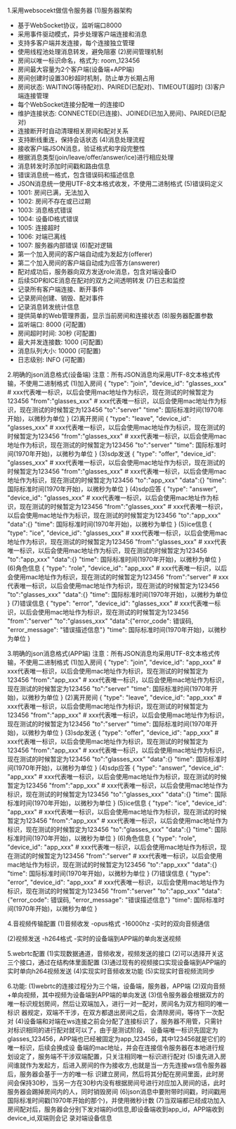 1.采用websocekt做信令服务器
(1)服务器架构
- 基于WebSocket协议，监听端口8000
- 采用事件驱动模式，异步处理客户端连接和消息
- 支持多客户端并发连接，每个连接独立管理
- 使用线程池处理消息转发，避免阻塞
(2)房间管理机制
- 房间以唯一标识命名，格式为: room_123456
- 房间最大容量为2个客户端(设备端+APP端)
- 房间创建时设置30秒超时机制，防止单方长期占用
- 房间状态: WAITING(等待配对)、PAIRED(已配对)、TIMEOUT(超时)
(3)客户端连接管理
- 每个WebSocket连接分配唯一的连接ID
- 维护连接状态: CONNECTED(已连接)、JOINED(已加入房间)、PAIRED(已配对)
- 连接断开时自动清理相关房间和配对关系
- 支持断线重连，保持会话状态
(4)消息处理流程
- 接收客户端JSON消息，验证格式和字段完整性
- 根据消息类型(join/leave/offer/answer/ice)进行相应处理
- 消息转发时添加时间戳和路由信息
- 错误消息统一格式，包含错误码和描述信息
- JSON消息统一使用UTF-8文本格式收发，不使用二进制格式
(5)错误码定义
- 1001: 房间已满，无法加入
- 1002: 房间不存在或已过期
- 1003: 消息格式错误
- 1004: 设备ID格式错误
- 1005: 连接超时
- 1006: 对端已离线
- 1007: 服务器内部错误
(6)配对逻辑
- 第一个加入房间的客户端自动成为发起方(offerer)
- 第二个加入房间的客户端自动成为应答方(answerer)
- 配对成功后，服务器向双方发送role消息，包含对端设备ID
- 后续SDP和ICE消息在配对的双方之间透明转发
(7)日志和监控
- 记录所有客户端连接、断开事件
- 记录房间创建、销毁、配对事件
- 记录消息转发统计信息
- 提供简单的Web管理界面，显示当前房间和连接状态
(8)服务器配置参数
- 监听端口: 8000 (可配置)
- 房间超时时间: 30秒 (可配置)
- 最大并发连接数: 1000 (可配置)
- 消息队列大小: 10000 (可配置)
- 日志级别: INFO (可配置)

2.明确的json消息格式(设备端)
注意：所有JSON消息均采用UTF-8文本格式传输，不使用二进制格式
(1)加入房间
{
  "type": "join",
  "device_id": "glasses_xxx"  # xxx代表唯一标识，以后会使用mac地址作为标识，现在测试的时候暂定为123456
  "from":"glasses_xxx"  # xxx代表唯一标识，以后会使用mac地址作为标识，现在测试的时候暂定为123456
  "to":"server"
  "time": 国际标准时间(1970年开始)，以微秒为单位
}
(2)离开房间
{
  "type": "leave",
  "device_id": "glasses_xxx"  # xxx代表唯一标识，以后会使用mac地址作为标识，现在测试的时候暂定为123456
  "from":"glasses_xxx"  # xxx代表唯一标识，以后会使用mac地址作为标识，现在测试的时候暂定为123456
  "to":"server"
  "time": 国际标准时间(1970年开始)，以微秒为单位
}
(3)sdp发送
{
  "type": "offer",
  "device_id": "glasses_xxx"  # xxx代表唯一标识，以后会使用mac地址作为标识，现在测试的时候暂定为123456
  "from":"glasses_xxx"  # xxx代表唯一标识，以后会使用mac地址作为标识，现在测试的时候暂定为123456
  "to":"app_xxx"
  "data":{}
  "time": 国际标准时间(1970年开始)，以微秒为单位
}
(4)sdp应答
{
  "type": "answer",
  "device_id": "glasses_xxx"  # xxx代表唯一标识，以后会使用mac地址作为标识，现在测试的时候暂定为123456
  "from":"glasses_xxx"  # xxx代表唯一标识，以后会使用mac地址作为标识，现在测试的时候暂定为123456
  "to":"app_xxx"
  "data":{}
  "time": 国际标准时间(1970年开始)，以微秒为单位
}
(5)ice信息
{
  "type": "ice",
  "device_id": "glasses_xxx"  # xxx代表唯一标识，以后会使用mac地址作为标识，现在测试的时候暂定为123456
  "from":"glasses_xxx"  # xxx代表唯一标识，以后会使用mac地址作为标识，现在测试的时候暂定为123456
  "to":"app_xxx"
  "data":{}
  "time": 国际标准时间(1970年开始)，以微秒为单位
}
(6)角色信息
{
  "type": "role",
  "device_id": "app_xxx"  # xxx代表唯一标识，以后会使用mac地址作为标识，现在测试的时候暂定为123456
  "from":"server"  # xxx代表唯一标识，以后会使用mac地址作为标识，现在测试的时候暂定为123456
  "to":"glasses_xxx"
  "data":{}
  "time": 国际标准时间(1970年开始)，以微秒为单位
}
(7)错误信息
{
  "type": "error",
  "device_id": "glasses_xxx"  # xxx代表唯一标识，以后会使用mac地址作为标识，现在测试的时候暂定为123456
  "from":"server"
  "to":"glasses_xxx"
  "data":{"error_code": 错误码, "error_message": "错误描述信息"}
  "time": 国际标准时间(1970年开始)，以微秒为单位
}

3.明确的json消息格式(APP端)
注意：所有JSON消息均采用UTF-8文本格式传输，不使用二进制格式
(1)加入房间
{
  "type": "join",
  "device_id": "app_xxx"  # xxx代表唯一标识，以后会使用mac地址作为标识，现在测试的时候暂定为123456
  "from":"app_xxx"  # xxx代表唯一标识，以后会使用mac地址作为标识，现在测试的时候暂定为123456
  "to":"server"
  "time": 国际标准时间(1970年开始)，以微秒为单位
}
(2)离开房间
{
  "type": "leave",
  "device_id": "app_xxx"  # xxx代表唯一标识，以后会使用mac地址作为标识，现在测试的时候暂定为123456
  "from":"app_xxx"  # xxx代表唯一标识，以后会使用mac地址作为标识，现在测试的时候暂定为123456
  "to":"server"
  "time": 国际标准时间(1970年开始)，以微秒为单位
}
(3)sdp发送
{
  "type": "offer",
  "device_id": "app_xxx"  # xxx代表唯一标识，以后会使用mac地址作为标识，现在测试的时候暂定为123456
  "from":"app_xxx"  # xxx代表唯一标识，以后会使用mac地址作为标识，现在测试的时候暂定为123456
  "to":"glasses_xxx"
  "data":{}
  "time": 国际标准时间(1970年开始)，以微秒为单位
}
(4)sdp应答
{
  "type": "answer",
  "device_id": "app_xxx"  # xxx代表唯一标识，以后会使用mac地址作为标识，现在测试的时候暂定为123456
  "from":"app_xxx"  # xxx代表唯一标识，以后会使用mac地址作为标识，现在测试的时候暂定为123456
  "to":"glasses_xxx"
  "data":{}
  "time": 国际标准时间(1970年开始)，以微秒为单位
}
(5)ice信息
{
  "type": "ice",
  "device_id": "app_xxx"  # xxx代表唯一标识，以后会使用mac地址作为标识，现在测试的时候暂定为123456
  "from":"app_xxx"  # xxx代表唯一标识，以后会使用mac地址作为标识，现在测试的时候暂定为123456
  "to":"glasses_xxx"
  "data":{}
  "time": 国际标准时间(1970年开始)，以微秒为单位
}
(6)角色信息
{
  "type": "role",
  "device_id": "app_xxx"  # xxx代表唯一标识，以后会使用mac地址作为标识，现在测试的时候暂定为123456
  "from":"server"  # xxx代表唯一标识，以后会使用mac地址作为标识，现在测试的时候暂定为123456
  "to":"app_xxx"
  "data":{}
  "time": 国际标准时间(1970年开始)，以微秒为单位
}
(7)错误信息
{
  "type": "error",
  "device_id": "app_xxx"  # xxx代表唯一标识，以后会使用mac地址作为标识，现在测试的时候暂定为123456
  "from":"server"
  "to":"app_xxx"
  "data":{"error_code": 错误码, "error_message": "错误描述信息"}
  "time": 国际标准时间(1970年开始)，以微秒为单位
}

4.音视频传输配置
(1)音频收发
-opus格式
-16000hz
-实时的双向音频通信

(2)视频发送
-h264格式
-实时的设备端到APP端的单向发送视频

5.webrtc配置
(1)实现数据通道，音频收发，视频发送的接口
(2)可以选择开关这三个接口，通过在结构体里面配置
(3)通过现有的视频接口实现设备端到APP端的实时单向h264视频发送
(4)实现实时音频收发功能
(5)实现实时音视频流同步

6.功能:
(1)webrtc的连接过程分为三个端，设备端，服务器，APP端
(2)双向音频+单向视频，其中视频为设备端到APP端的单向发送
(3)信令服务器会根据双方的唯一标识规划房间，然后让双端加入，进行一对一配对，房间名为双方相同的唯一标识
器规定，双端不干涉，在双方都退出房间之后，会清除房间，等待下一次配对
(4)设备端和对端在ws连接之前会分配了连接标识了，服务器不用管，只需针对标识相同的进行配对就可以了，由于是测试阶段，
设备端唯一标识先固定为glasses_123456，APP端也已经被固定为app_123456，其中123456就是它们的唯一标识，后续会换成设
备端的mac地址，并会在连接信令服务器在本地进行规划设定了，服务端不干涉双端配置，只关注相同唯一标识进行配对
(5)谁先进入房间谁就作为发起方，后进入房间的作为接收方,也就是当一方先连接ws信令服务器后，服务器会基于一方的唯一标
识建立房间，然后将其分配在房间里面，此时房间会保持30秒，当另一方在30秒内没有根据房间号进行对应加入房间的话，此时
服务器会踢掉房间内的人，同时销毁房间
(6)json消息中要附带时间戳，时间戳用国际标准时间戳(1970年开始的那个)，并使用微秒计数
(7)当双端都已经成功加入房间配对后，服务器会分别下发对端的id信息,即设备端收到app_id，APP端收到device_id,双端则会记
录对端设备信息



